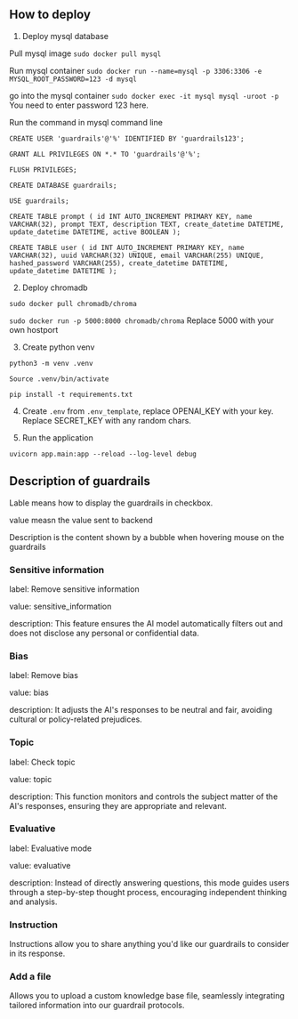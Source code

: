 ## How to deploy

1. Deploy mysql database

Pull mysql image
`sudo docker pull mysql`

Run mysql container
`sudo docker run --name=mysql -p 3306:3306 -e MYSQL_ROOT_PASSWORD=123 -d mysql`

go into the mysql container
`sudo docker exec -it mysql mysql -uroot -p`
You need to enter password 123 here.

Run the command in mysql command line

`CREATE USER 'guardrails'@'%' IDENTIFIED BY 'guardrails123';`

`GRANT ALL PRIVILEGES ON *.* TO 'guardrails'@'%';`

`FLUSH PRIVILEGES;`

`CREATE DATABASE guardrails;`

`USE guardrails;`

`CREATE TABLE prompt (
    id INT AUTO_INCREMENT PRIMARY KEY,
    name VARCHAR(32),
    prompt TEXT,
    description TEXT,
    create_datetime DATETIME,
    update_datetime DATETIME,
    active BOOLEAN
);`

`CREATE TABLE user (
    id INT AUTO_INCREMENT PRIMARY KEY,
    name VARCHAR(32),
    uuid VARCHAR(32) UNIQUE,
    email VARCHAR(255) UNIQUE,
    hashed_password VARCHAR(255),
    create_datetime DATETIME,
    update_datetime DATETIME
);`

2. Deploy chromadb

`sudo docker pull chromadb/chroma`

`sudo docker run -p 5000:8000 chromadb/chroma` Replace 5000 with your own hostport

3. Create python venv

`python3 -m venv .venv`

`Source .venv/bin/activate`

`pip install -t requirements.txt`

4. Create `.env` from `.env_template`, replace OPENAI_KEY with your key. Replace SECRET_KEY with any random chars.

5. Run the application

`uvicorn app.main:app --reload --log-level debug`



## Description of guardrails

Lable means how to display the guardrails in checkbox.

value measn the value sent to backend

Description is the content shown by a bubble when hovering mouse on the guardrails

### Sensitive information

label: Remove sensitive information

value: sensitive_information

description: This feature ensures the AI model automatically filters out and does not disclose any personal or confidential data.

### Bias

label: Remove bias

value: bias

description:  It adjusts the AI's responses to be neutral and fair, avoiding cultural or policy-related prejudices.

### Topic

label: Check topic

value: topic

description: This function monitors and controls the subject matter of the AI's responses, ensuring they are appropriate and relevant.

### Evaluative

label: Evaluative mode

value: evaluative

description: Instead of directly answering questions, this mode guides users through a step-by-step thought process, encouraging independent thinking and analysis.

### Instruction

Instructions allow you to share anything you'd like our guardrails to consider in its response.

### Add a file

Allows you to upload a custom knowledge base file, seamlessly integrating tailored information into our guardrail protocols.
